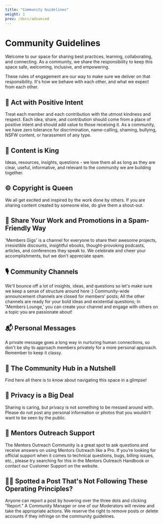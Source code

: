 ```yaml
---
title: "Community Guidelines"
weight: 1
prev: /docs/advanced
---
```


# Community Guidelines

Welcome to our space for sharing best practices, learning, collaborating, and connecting. As a community, we share the responsibility to keep this space safe, welcoming, inclusive, and empowering.

These rules of engagement are our way to make sure we deliver on that responsibility. It's how we behave with each other, and what we expect from each other.

## 💛 Act with Positive Intent
Treat each member and each contribution with the utmost kindness and respect. Each idea, share, and contribution should come from a place of positive intent and should add value to those receiving it. As a community, we have zero tolerance for discrimination, name-calling, shaming, bullying, NSFW content, or harassment of any type.

## 📰 Content is King
Ideas, resources, insights, questions - we love them all as long as they are clear, useful, informative, and relevant to the community we are building together.

## ©️ Copyright is Queen
We all get excited and inspired by the work done by others. If you are sharing content created by someone else, do give them a shout-out.

## 📌 Share Your Work and Promotions in a Spam-Friendly Way
'Members Gigs' is a channel for everyone to share their awesome projects, irresistible discounts, insightful ebooks, thought-provoking podcasts, articles, and conferences they speak to. We celebrate and cheer your accomplishments, but we don't appreciate spam.

## 🎙️ Community Channels
We'll bounce off a lot of insights, ideas, and questions so let's make sure we keep a sense of structure around here :) Community-wide announcement channels are closed for members' posts; All the other channels are ready for your bold ideas and existential questions; In 'Members Lounge,' you can create your channel and engage with others on a topic you are passionate about!

## 📬 Personal Messages
A private message goes a long way in nurturing human connections, so don't be shy to approach members privately for a more personal approach. Remember to keep it classy.

## 🥜 The Community Hub in a Nutshell
Find here all there is to know about navigating this space in a glimpse!

## 🔐 Privacy is a Big Deal
Sharing is caring, but privacy is not something to be messed around with. Please do not post any personal information or photos that you wouldn’t want to be seen by the public.

## 💬 Mentors Outreach Support
The Mentors Outreach Community is a great spot to ask questions and receive answers on using Mentors Outreach like a Pro. If you’re looking for official support when it comes to technical questions, bugs, billing issues, etc., please try searching for this in the Mentors Outreach Handbook or contact our Customer Support on the website.

## 🕵️‍♀️ Spotted a Post That's Not Following These Operating Principles?
Anyone can report a post by hovering over the three dots and clicking "Report." A Community Manager or one of our Moderators will review and take the appropriate actions. We reserve the right to remove posts or delete accounts if they infringe on the community guidelines.
